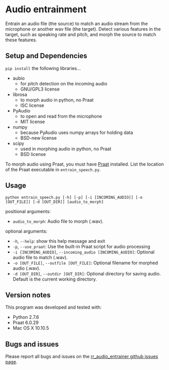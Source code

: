 # Audio entrainment

Entrain an audio file (the source) to match an audio stream from the microphone
or another wav file (the target). Detect various features in the target, such
as speaking rate and pitch, and morph the source to match these features.

## Setup and Dependencies

`pip install` the following libraries...

- aubio
    - for pitch detection on the incoming audio
    - GNU/GPL3 license
- librosa
    - to morph audio in python, no Praat
    - ISC license
- PyAudio
    - to open and read from the microphone
    - MIT license
- numpy
    - because PyAudio uses numpy arrays for holding data
    - BSD-new license
- scipy
    - used in morphing audio in python, no Praat
    - BSD license

To morph audio using Praat, you must have [Praat](www.praat.org) installed.
List the location of the Praat executable in `entrain_speech.py`.

## Usage

`python entrain_speech.py [-h] [-p] [-i [INCOMING_AUDIO]] [-o [OUT_FILE]] [-d
[OUT_DIR]] [audio_to_morph]`

positional arguments:
- `audio_to_morph`: Audio file to morph (.wav).

optional arguments:
- `-h`, `--help`: show this help message and exit
- `-p`, `--use_praat`: Use the built-in Praat script for audio processing
- `-i [INCOMING_AUDIO]`, `--incoming_audio [INCOMING_AUDIO]`: Optional audio
  file to match (.wav).
- `-o [OUT_FILE]`, `--outfile [OUT_FILE]`: Optional filename for morphed audio (.wav).
- `-d [OUT_DIR]`, `--outdir [OUT_DIR]`: Optional directory for saving audio.
  Default is the current working directory.

## Version notes

This program was developed and tested with:

- Python 2.7.6
- Praat 6.0.29
- Mac OS X 10.10.5

## Bugs and issues

Please report all bugs and issues on the [rr_audio_entrainer github issues
page](https://github.com/mitmedialab/rr_audio_entrainer/issues).


